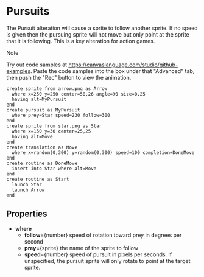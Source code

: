# Pursuits
The Pursuit alteration will cause a sprite to follow another sprite. If no speed is given then the pursuing sprite will not move but only point at the sprite that it is following. This is a key alteration for action games.

> [!NOTE]
> Try out code samples at https://canvaslanguage.com/studio/github-examples.
> Paste the code samples into the box under that "Advanced" tab,
> then push the "Rec" button to view the animation.

```
create sprite from arrow.png as Arrow 
  where x=250 y=250 center=50,26 angle=90 size=0.25 
  having alt=MyPursuit 
end 
create pursuit as MyPursuit 
  where prey=Star speed=230 follow=300 
end 
create sprite from star.png as Star 
  where x=150 y=30 center=25,25 
  having alt=Move 
end 
create translation as Move 
  where x=random(0,300) y=random(0,300) speed=100 completion=DoneMove 
end 
create routine as DoneMove 
  insert into Star where alt=Move 
end 
create routine as Start
  launch Star 
  launch Arrow 
end 
```

## Properties
- **where**
  - **follow**={number} speed of rotation toward prey in degrees per second
  - **prey**={sprite} the name of the sprite to follow
  - **speed**={number} speed of pursuit in pixels per seconds. If unspecified, the pursuit sprite will only rotate to point at the target sprite.

